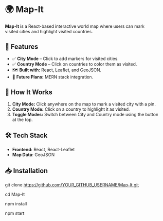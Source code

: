 # 🌍 Map-It

**Map-It** is a React-based interactive world map where users can mark visited cities and highlight visited countries.

## 🚀 Features

- ✅ **City Mode** – Click to add markers for visited cities.  
- ✅ **Country Mode** – Click on countries to color them as visited.  
- 🗺️ **Built with:** React, Leaflet, and GeoJSON.  
- 🔧 **Future Plans:** MERN stack integration.  

## 📌 How It Works

1. **City Mode:** Click anywhere on the map to mark a visited city with a pin.  
2. **Country Mode:** Click on a country to highlight it as visited.  
3. **Toggle Modes:** Switch between City and Country mode using the button at the top.  

## 🛠 Tech Stack

- **Frontend:** React, React-Leaflet  
- **Map Data:** GeoJSON  

## 📥 Installation

git clone https://github.com/YOUR_GITHUB_USERNAME/Map-It.git

cd Map-It

npm install

npm start

